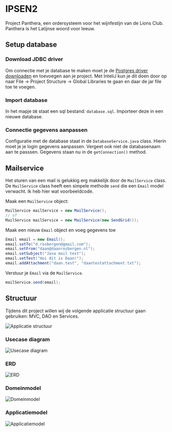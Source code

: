 # IPSEN2
Project Panthera, een ordersysteem voor het wijnfestijn van de Lions Club. Panthera is het Latijnse woord voor leeuw.

## Setup database

### Download JDBC driver
Om connectie met je database te maken moet je de [Postgres driver downloaden](https://jdbc.postgresql.org/download.html) en toevoegen aan je project. Met InteliJ kun je dit doen door op naar File -> Project Structure -> Global Libraries te gaan en daar de jar file toe te voegen.

### Import database
In het mapje `DB` staat een sql bestand: `database.sql`. Importeer deze in een nieuwe database.

### Connectie gegevens aanpassen
Configuratie met de database staat in de `DatabaseService.java` class. Hierin moet je je login gegevens aanpassen. Vergeet ook niet de databasenaam aan te passsen. Gegevens staan nu in de `getConnection()` method. 

## Mailservice
Het sturen van een mail is gelukkig erg makkelijk door de `MailService` class. De `MailService` class heeft een simpele methode `send` die een `Email` model verwacht. Ik heb hier wat voorbeeldcode.

Maak een `MailService` object:

```java
MailService mailService = new MailService();
// of
MailService mailService = new MailService(new SendGrid());
```

Maak een nieuw `Email` object en voeg gegevens toe

```java
Email email = new Email();
email.setTo("d.rosbergen@gmail.com");
email.setFrom("daan@daanrosbergen.nl");
email.setSubject("Java mail test");
email.setText("Hoi dit is Daan!");
email.addAttachment("daan.test", "daantestattachment.txt");
```

Verstuur je `Email` via de `MailService`.

```java
mailService.send(email);
```

## Structuur
Tijdens dit project willen wij de volgende applicatie structuur gaan gebruiken: MVC, DAO en Services.

![Applicatie structuur](https://www.dropbox.com/s/f3mrd5j1sl9qy3s/DAOModel.JPG?dl=1)

### Usecase diagram  
![Usecase diagram](https://photos-1.dropbox.com/t/2/AABCAudwgquWRLV6g3YeCCwPYnaSmgeI6Qo-ixNv5brilQ/12/48853717/png/32x32/1/_/1/2/Use%20Case%20diagram.png/EOjciuADGOoEIAEgBygH/CEP3V1-43diNiUGqvM6LWnEnuhHZ18BvWkXMsltkQU0?size=1024x768&size_mode=2)

### ERD
![ERD](https://www.dropbox.com/s/9865z99tks0p5jv/erd-v0.3.png?dl=1)

### Domeinmodel
![Domeinmodel](https://www.dropbox.com/s/rz546a32v9jvamb/DomeinModel.jpg?dl=1)

### Applicatiemodel
![Applicatiemodel](https://www.dropbox.com/s/rf6q8kofec5ujpj/ApplicatieModel1.2.jpg?dl=1)

